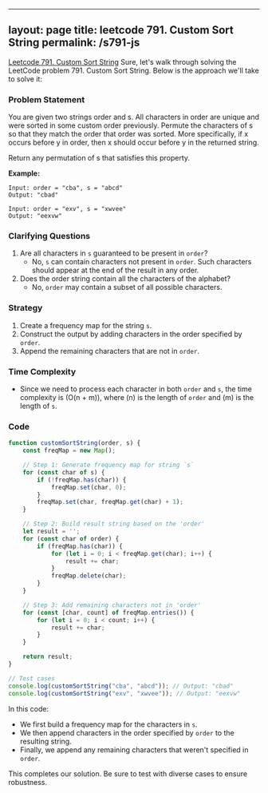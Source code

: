 
---
layout: page
title: leetcode 791. Custom Sort String
permalink: /s791-js
---
[Leetcode 791. Custom Sort String](https://algoadvance.github.io/algoadvance/l791)
Sure, let's walk through solving the LeetCode problem 791. Custom Sort String. Below is the approach we'll take to solve it:

### Problem Statement
You are given two strings order and s. All characters in order are unique and were sorted in some custom order previously. Permute the characters of s so that they match the order that order was sorted. More specifically, if x occurs before y in order, then x should occur before y in the returned string.

Return any permutation of s that satisfies this property.

**Example:**
```
Input: order = "cba", s = "abcd"
Output: "cbad"

Input: order = "exv", s = "xwvee"
Output: "eexvw"
```

### Clarifying Questions
1. Are all characters in `s` guaranteed to be present in `order`?
   - No, `s` can contain characters not present in `order`. Such characters should appear at the end of the result in any order.
2. Does the order string contain all the characters of the alphabet?
   - No, `order` may contain a subset of all possible characters.

### Strategy
1. Create a frequency map for the string `s`.
2. Construct the output by adding characters in the order specified by `order`.
3. Append the remaining characters that are not in `order`.

### Time Complexity
- Since we need to process each character in both `order` and `s`, the time complexity is \(O(n + m)\), where \(n\) is the length of `order` and \(m\) is the length of `s`.

### Code
```javascript
function customSortString(order, s) {
    const freqMap = new Map();

    // Step 1: Generate frequency map for string `s`
    for (const char of s) {
        if (!freqMap.has(char)) {
            freqMap.set(char, 0);
        }
        freqMap.set(char, freqMap.get(char) + 1);
    }

    // Step 2: Build result string based on the 'order'
    let result = '';
    for (const char of order) {
        if (freqMap.has(char)) {
            for (let i = 0; i < freqMap.get(char); i++) {
                result += char;
            }
            freqMap.delete(char);
        }
    }

    // Step 3: Add remaining characters not in 'order'
    for (const [char, count] of freqMap.entries()) {
        for (let i = 0; i < count; i++) {
            result += char;
        }
    }

    return result;
}

// Test cases
console.log(customSortString("cba", "abcd")); // Output: "cbad"
console.log(customSortString("exv", "xwvee")); // Output: "eexvw"
```

In this code:
- We first build a frequency map for the characters in `s`.
- We then append characters in the order specified by `order` to the resulting string.
- Finally, we append any remaining characters that weren't specified in `order`.

This completes our solution. Be sure to test with diverse cases to ensure robustness.